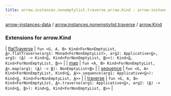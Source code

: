 ```yaml
---
title: arrow.instances.nonemptylist.traverse.arrow.Kind - arrow-instances-data
---
```


[arrow-instances-data](../../index.html) / [arrow.instances.nonemptylist.traverse](../index.html) / [arrow.Kind](./index.html)

### Extensions for arrow.Kind

| [flatTraverse](flat-traverse.html) | `fun <G, A, B> Kind<ForNonEmptyList, `[`A`](flat-traverse.html#A)`>.flatTraverse(arg1: Monad<ForNonEmptyList>, arg2: Applicative<`[`G`](flat-traverse.html#G)`>, arg3: (`[`A`](flat-traverse.html#A)`) -> Kind<`[`G`](flat-traverse.html#G)`, Kind<ForNonEmptyList, `[`B`](flat-traverse.html#B)`>>): Kind<`[`G`](flat-traverse.html#G)`, Kind<ForNonEmptyList, `[`B`](flat-traverse.html#B)`>>` |
| [map](map.html) | `fun <A, B> Kind<ForNonEmptyList, `[`A`](map.html#A)`>.map(arg1: (`[`A`](map.html#A)`) -> `[`B`](map.html#B)`): NonEmptyList<`[`B`](map.html#B)`>` |
| [sequence](sequence.html) | `fun <G, A> Kind<ForNonEmptyList, Kind<`[`G`](sequence.html#G)`, `[`A`](sequence.html#A)`>>.sequence(arg1: Applicative<`[`G`](sequence.html#G)`>): Kind<`[`G`](sequence.html#G)`, Kind<ForNonEmptyList, `[`A`](sequence.html#A)`>>` |
| [traverse](traverse.html) | `fun <G, A, B> Kind<ForNonEmptyList, `[`A`](traverse.html#A)`>.traverse(arg1: Applicative<`[`G`](traverse.html#G)`>, arg2: (`[`A`](traverse.html#A)`) -> Kind<`[`G`](traverse.html#G)`, `[`B`](traverse.html#B)`>): Kind<`[`G`](traverse.html#G)`, Kind<ForNonEmptyList, `[`B`](traverse.html#B)`>>` |

